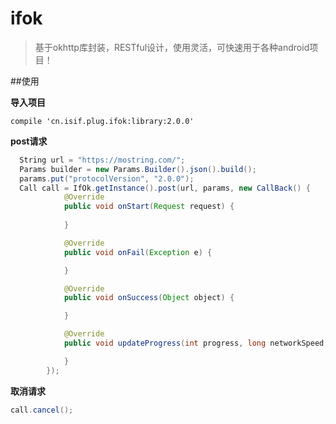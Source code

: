 # ifok

> 基于okhttp库封装，RESTful设计，使用灵活，可快速用于各种android项目！

##使用

**导入项目**
```
compile 'cn.isif.plug.ifok:library:2.0.0'
```

**post请求**
```java
  String url = "https://mostring.com/";
  Params builder = new Params.Builder().json().build();
  params.put("protocolVersion", "2.0.0");
  Call call = IfOk.getInstance().post(url, params, new CallBack() {
            @Override
            public void onStart(Request request) {
                
            }

            @Override
            public void onFail(Exception e) {

            }

            @Override
            public void onSuccess(Object object) {

            }

            @Override
            public void updateProgress(int progress, long networkSpeed, boolean done) {

            }
        });
```
**取消请求**
```java
call.cancel();
```
